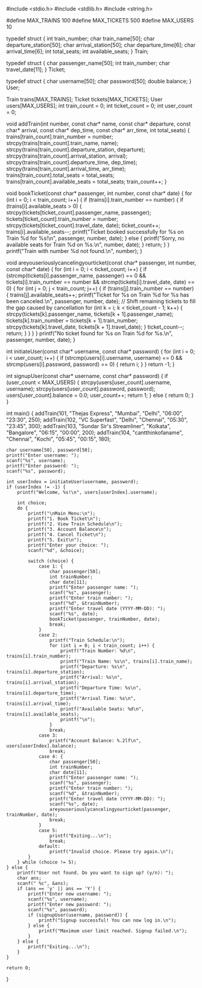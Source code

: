 #include <stdio.h>
#include <stdlib.h>
#include <string.h>

#define MAX_TRAINS 100
#define MAX_TICKETS 500
#define MAX_USERS 10

typedef struct {
    int train_number;
    char train_name[50];
    char departure_station[50];
    char arrival_station[50];
    char departure_time[6];
    char arrival_time[6];
    int total_seats;
    int available_seats;
} Train;

typedef struct {
    char passenger_name[50];
    int train_number;
    char travel_date[11];
} Ticket;

typedef struct {
    char username[50];
    char password[50];
    double balance;
} User;

Train trains[MAX_TRAINS];
Ticket tickets[MAX_TICKETS];
User users[MAX_USERS];
int train_count = 0;
int ticket_count = 0;
int user_count = 0;

void addTrain(int number, const char* name, const char* departure, const char* arrival, const char* dep_time, const char* arr_time, int total_seats) {
    trains[train_count].train_number = number;
    strcpy(trains[train_count].train_name, name);
    strcpy(trains[train_count].departure_station, departure);
    strcpy(trains[train_count].arrival_station, arrival);
    strcpy(trains[train_count].departure_time, dep_time);
    strcpy(trains[train_count].arrival_time, arr_time);
    trains[train_count].total_seats = total_seats;
    trains[train_count].available_seats = total_seats;
    train_count++;
}

void bookTicket(const char* passenger, int number, const char* date) {
    for (int i = 0; i < train_count; i++) {
        if (trains[i].train_number == number) {
            if (trains[i].available_seats > 0) {
                strcpy(tickets[ticket_count].passenger_name, passenger);
                tickets[ticket_count].train_number = number;
                strcpy(tickets[ticket_count].travel_date, date);
                ticket_count++;
                trains[i].available_seats--;
                printf("Ticket booked successfully for %s on Train %d for %s!\n", passenger, number, date);
            } else {
                printf("Sorry, no available seats for Train %d on %s.\n", number, date);
            }
            return;
        }
    }
    printf("Train with number %d not found.\n", number);
}

void areyouseriouslycancelingyourticket(const char* passenger, int number, const char* date) {
    for (int i = 0; i < ticket_count; i++) {
        if (strcmp(tickets[i].passenger_name, passenger) == 0 && tickets[i].train_number == number && strcmp(tickets[i].travel_date, date) == 0) {
            for (int j = 0; j < train_count; j++) {
                if (trains[j].train_number == number) {
                    trains[j].available_seats++;
                    printf("Ticket for %s on Train %d for %s has been canceled.\n", passenger, number, date);
                    // Shift remaining tickets to fill the gap caused by cancellation
                    for (int k = i; k < ticket_count - 1; k++) {
                        strcpy(tickets[k].passenger_name, tickets[k + 1].passenger_name);
                        tickets[k].train_number = tickets[k + 1].train_number;
                        strcpy(tickets[k].travel_date, tickets[k + 1].travel_date);
                    }
                    ticket_count--;
                    return;
                }
            }
        }
    }
    printf("No ticket found for %s on Train %d for %s.\n", passenger, number, date);
}

int initiateUser(const char* username, const char* password) {
    for (int i = 0; i < user_count; i++) {
        if (strcmp(users[i].username, username) == 0 && strcmp(users[i].password, password) == 0) {
            return i;
        }
    }
    return -1;
}

int signupUser(const char* username, const char* password) {
    if (user_count < MAX_USERS) {
        strcpy(users[user_count].username, username);
        strcpy(users[user_count].password, password);
        users[user_count].balance = 0.0;
        user_count++;
        return 1;
    } else {
        return 0;
    }
}

int main() {
    addTrain(101, "Thejas Express", "Mumbai", "Delhi", "06:00", "23:30", 250);
    addTrain(102, "VC Superfast", "Delhi", "Chennai", "05:30", "23:45", 300);
    addTrain(103, "Sundar Sir's Streamliner", "Kolkata", "Bangalore", "06:15", "00:00", 200);
    addTrain(104, "cantthinkofaname", "Chennai", "Kochi", "05:45", "00:15", 180);

    char username[50], password[50];
    printf("Enter username: ");
    scanf("%s", username);
    printf("Enter password: ");
    scanf("%s", password);

    int userIndex = initiateUser(username, password);
    if (userIndex != -1) {
        printf("Welcome, %s!\n", users[userIndex].username);

        int choice;
        do {
            printf("\nMain Menu:\n");
            printf("1. Book Ticket\n");
            printf("2. View Train Schedule\n");
            printf("3. Account Balance\n");
            printf("4. Cancel Ticket\n");
            printf("5. Exit\n");
            printf("Enter your choice: ");
            scanf("%d", &choice);

            switch (choice) {
                case 1: {
                    char passenger[50];
                    int trainNumber;
                    char date[11];
                    printf("Enter passenger name: ");
                    scanf("%s", passenger);
                    printf("Enter train number: ");
                    scanf("%d", &trainNumber);
                    printf("Enter travel date (YYYY-MM-DD): ");
                    scanf("%s", date);
                    bookTicket(passenger, trainNumber, date);
                    break;
                }
                case 2:
                    printf("Train Schedule:\n");
                    for (int i = 0; i < train_count; i++) {
                        printf("Train Number: %d\n", trains[i].train_number);
                        printf("Train Name: %s\n", trains[i].train_name);
                        printf("Departure: %s\n", trains[i].departure_station);
                        printf("Arrival: %s\n", trains[i].arrival_station);
                        printf("Departure Time: %s\n", trains[i].departure_time);
                        printf("Arrival Time: %s\n", trains[i].arrival_time);
                        printf("Available Seats: %d\n", trains[i].available_seats);
                        printf("\n");
                    }
                    break;
                case 3:
                    printf("Account Balance: %.2lf\n", users[userIndex].balance);
                    break;
                case 4: {
                    char passenger[50];
                    int trainNumber;
                    char date[11];
                    printf("Enter passenger name: ");
                    scanf("%s", passenger);
                    printf("Enter train number: ");
                    scanf("%d", &trainNumber);
                    printf("Enter travel date (YYYY-MM-DD): ");
                    scanf("%s", date);
                    areyouseriouslycancelingyourticket(passenger, trainNumber, date);
                    break;
                }
                case 5:
                    printf("Exiting...\n");
                    break;
                default:
                    printf("Invalid choice. Please try again.\n");
            }
        } while (choice != 5);
    } else {
        printf("User not found. Do you want to sign up? (y/n): ");
        char ans;
        scanf(" %c", &ans);
        if (ans == 'y' || ans == 'Y') {
            printf("Enter new username: ");
            scanf("%s", username);
            printf("Enter new password: ");
            scanf("%s", password);
            if (signupUser(username, password)) {
                printf("Signup successful! You can now log in.\n");
            } else {
                printf("Maximum user limit reached. Signup failed.\n");
            }
        } else {
            printf("Exiting...\n");
        }
    }

    return 0;
}
